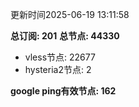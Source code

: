 更新时间2025-06-19 13:11:58

**总订阅: 201**
**总节点: 44330**
- vless节点: 22677
- hysteria2节点: 2

**google ping有效节点: 162**
